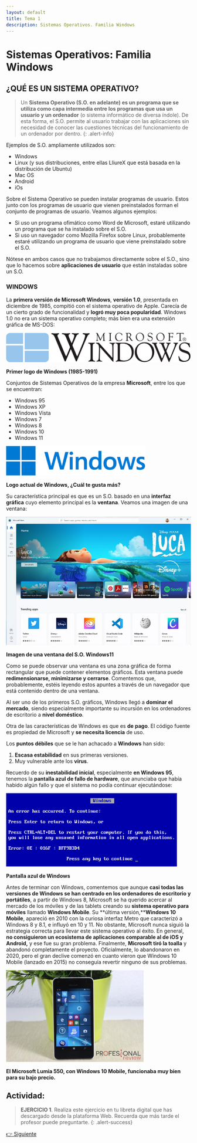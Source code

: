 ```yaml
---
layout: default
title: Tema 1
description: Sistemas Operativos. Familia Windows
---
```


# Sistemas Operativos: Familia Windows

## ¿QUÉ ES UN SISTEMA OPERATIVO?

> Un **Sistema Operativo (S.O. en adelante) es un programa que se utiliza como capa intermedia entre los programas que usa un usuario y un ordenador** (o sistema informático de diversa índole). De esta forma, el S.O. permite al usuario trabajar con las aplicaciones sin necesidad de conocer las cuestiones técnicas del funcionamiento de un ordenador por dentro. 
{: .alert-info}

Ejemplos de S.O. ampliamente utilizados son:

* Windows
* Linux (y sus distribuciones, entre ellas LliureX que está basada en la distribución de Ubuntu)
* Mac OS
* Android
* iOs

Sobre el Sistema Operativo se pueden instalar programas de usuario. Estos junto con los programas de usuario que vienen preinstalados forman el conjunto de programas de usuario. Veamos algunos ejemplos:


* Si uso un programa ofimático como Word de Microsoft, estaré utilizando un programa que se ha instalado sobre el S.O.
* Si uso un navegador como Mozilla Firefox sobre Linux, probablemente estaré utilizando un programa de usuario que viene preinstalado sobre el S.O.


Nótese en ambos casos que no trabajamos directamente sobre el S.O., sino que lo hacemos sobre **aplicaciones de usuario** que están instaladas sobre un S.O.

### WINDOWS

La **primera versión de Microsoft Windows**, **versión 1.0**, presentada en diciembre de 1985, compitió con el sistema operativo de Apple. Carecía de un cierto grado de funcionalidad y **logró muy poca popularidad**. Windows 1.0 no era un sistema operativo completo; más bien era una extensión gráfica de MS-DOS:


<img src="./images/Primer_logo_de_Windows.png" alt="Primer logo Windows" height="80"/>

**Primer logo de Windows (1985-1991)**

Conjuntos de Sistemas Operativos de la empresa **Microsoft**, entre los que se encuentran:

* Windows 95
* Windows XP
* Windows Vista
* Windows 7
* Windows 8
* Windows 10
* Windows 11

<img src="./images/Logo_Windows_Actual.png" alt="Primer logo Windows" height="80"/>

**Logo actual de Windows, ¿Cuál te gusta más?**

Su característica principal es que es un S.O. basado en una **interfaz gráfica** cuyo elemento principal es la **ventana**. Veamos una imagen de una ventana:

<img src="./images/Imagen_de_ventana_Windows11.jpg" alt="Primer logo Windows" height="350"/>

**Imagen de una ventana del S.O. Windows11**

Como se puede observar una ventana es una zona gráfica de forma rectangular que puede contener elementos gráficos. Esta ventana puede **redimensionarse, minimizarse y cerrarse**. Comentemos que, probablemente, estéis leyendo estos apuntes a través de un navegador que está contenido dentro de una ventana.

Al ser uno de los primeros S.O. gráficos, Windows llegó a **dominar el mercado**, siendo especialmente importante su incursión en los ordenadores de escritorio a **nivel doméstico**.

Otra de las características de Windows es que es **de** **pago**. El código fuente es propiedad de Microsoft y **se necesita licencia** de uso.

Los **puntos débiles** que se le han achacado a **Windows** han sido:

1. **Escasa estabilidad** en sus primeras versiones.
2. Muy vulnerable ante los **virus**.

Recuerdo de su **inestabilidad inicial**, especialmente **en Windows 95**, tenemos la **pantalla azul de fallo de hardware**, que anunciaba que había habido algún fallo y que el sistema no podía continuar ejecutándose:

<img src="./images/Windows_9X_BSOD.jpg" alt="Primer logo Windows" height="200"/>

**Pantalla azul de Windows**

Antes de terminar con Windows, comentemos que aunque **casi todas las versiones de Windows se han centrado en los ordenadores de escritorio y portátiles**, a partir de Windows 8, Microsoft se ha querido acercar al mercado de los móviles y de las tablets creando su **sistema operativo para móviles** llamado **Windows Mobile**. Su **última versión,****Windows 10 Mobile**, apareció en 2010 con la curiosa interfaz Metro que caracterizó a Windows 8 y 8.1, e influyó en 10 y 11. No obstante, Microsoft nunca siguió la estrategia correcta para llevar este sistema operativo al éxito. En general, **no consiguieron un ecosistema de aplicaciones comparable al de iOS y Android,** y ese fue su gran problema. Finalmente, **Microsoft tiró la toalla** y abandonó completamente el proyecto. Oficialmente, lo abandonaron en 2020, pero el gran declive comenzó en cuanto vieron que Windows 10 Mobile (lanzado en 2015) no conseguía revertir ninguno de sus problemas.

<img src="./images/Windows_10_Mobile.jpg" alt="Primer logo Windows" height="250"/>

**El Microsoft Lumia 550, con Windows 10 Mobile, funcionaba muy bien para su bajo precio.**

## Actividad:

> **EJERCICIO 1**. Realiza este ejercicio en tu libreta digital que has descargado desde la plataforma Web. Recuerda que más tarde el profesor puede preguntarte.
{: .alert-success}

[👉 Siguiente](./sistemas_operativos_linux_y_sus_distribuciones)